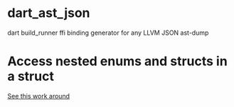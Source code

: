 # dart_ast_json
dart build_runner ffi binding generator for any LLVM JSON ast-dump


Access nested enums and structs in a struct
===========================================

[See this work around](https://github.com/dart-lang/sdk/issues/37271#issuecomment-502946889)
